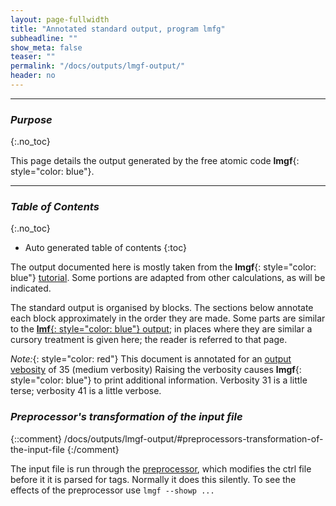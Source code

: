 ```yaml
---
layout: page-fullwidth
title: "Annotated standard output, program lmfg"
subheadline: ""
show_meta: false
teaser: ""
permalink: "/docs/outputs/lmgf-output/"
header: no
---
```


_____________________________________________________________

### _Purpose_
{:.no_toc}

This page details the output generated by the free atomic code **lmgf**{: style="color: blue"}.

_____________________________________________________________

### _Table of Contents_
{:.no_toc}
*  Auto generated table of contents
{:toc} 

The output documented here is mostly taken from the **lmgf**{: style="color: blue"}
[tutorial](/tutorial/lmgf/lmgf/).
Some portions are adapted from other calculations, as will be indicated.

The standard output is organised by blocks.  The sections below
annotate each block approximately in the order they are made.
Some parts are similar to the [**lmf**{: style="color: blue"} output](/docs/outputs/lmf_output/); in places where they are similar a cursory
treatment is given here; the reader is referred to that page.

_Note:_{: style="color: red"} This document is annotated for an [output vebosity](/docs/commandline/general/#switches-common-to-most-or-all-programs) of 35 (medium verbosity)
Raising the verbosity causes **lmgf**{: style="color: blue"} to print additional information.
Verbosity 31 is a little terse; verbosity 41 is a little verbose.


### _Preprocessor's transformation of the input file_
{::comment}
/docs/outputs/lmgf-output/#preprocessors-transformation-of-the-input-file
{:/comment}

The input file is run through the [preprocessor](/docs/input/preprocessor/), which modifies the ctrl file before it it is parsed for tags.
Normally it does this silently.  To see the effects of the preprocessor use `lmgf --showp ...`

